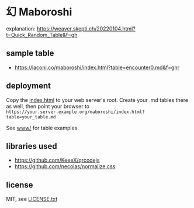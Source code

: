 
# 幻  Maboroshi

explanation: https://weaver.skepti.ch/20220104.html?t=Quick_Random_Table&f=gh


## sample table

* https://laconi.co/maboroshi/index.html?table=encounter0.md&f=ghr


## deployment

Copy the [index.html](https://raw.githubusercontent.com/jmettraux/maboroshi/main/www/index.html) to your web server's root. Create your .md tables there as well, then point your browser to `https://your.server.example.org/maboroshi/index.html?table=your_table.md`

See [www/](https://github.com/jmettraux/maboroshi/tree/main/www/) for table examples.


## libraries used

* https://github.com/KeeeX/qrcodejs
* https://github.com/necolas/normalize.css


## license

MIT, see [LICENSE.txt](LICENSE.txt)

